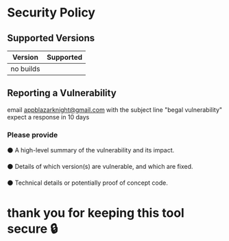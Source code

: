 # Security Policy

## Supported Versions
<!--
Use this section to tell people about which versions of your project are
currently being supported with security updates.
-->
| Version | Supported          |
| ------- | ------------------ |
|no builds|                    |
<!--
| 5.1.x   | :white_check_mark: |
| 5.0.x   | :x:                |
| 4.0.x   | :white_check_mark: |
| < 4.0   | :x:                |
-->
## Reporting a Vulnerability
email appblazarknight@gmail.com with the subject line "begal vulnerability"
expect a response in 10 days 


### Please provide 

⚫ A high-level summary of the vulnerability and its impact. 

⚫ Details of which version(s) are vulnerable, and which are fixed. 

⚫  Technical details or potentially proof of concept code.

# thank you for keeping this tool secure 🔒
<!--
Tell them where to go, how often they can expect to get an update on a
reported vulnerability, what to expect if the vulnerability is accepted or
declined, etc.
